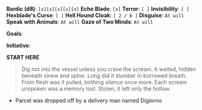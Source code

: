 **Bardic (d8)**: `[x][x][x][x][x]`
**Echo Blade**: `[x]`
**Terror**: `[ ]`
**Invisibility**: `[ ]`
**Hexblade's Curse**: `[ ]`
**Hell Hound Cloak**: `[ 2 / 6 ]`
**Disguise**: `At will`
**Speak with Animals**: `At will`
**Gaze of Two Minds**: `At will`

**Goals**:

**Initiative**:

**START HERE**
> Dig not into the vessel unless you crave the scream. It waited, hidden beneath sinew and spine. Long did it slumber in borrowed breath. From flesh was it pulled, birthing silence once more. Each scream unspoken was a memory lost. Stolen, it left only the hollow.

- Parcel was dropped off by a delivery man named Digiorno